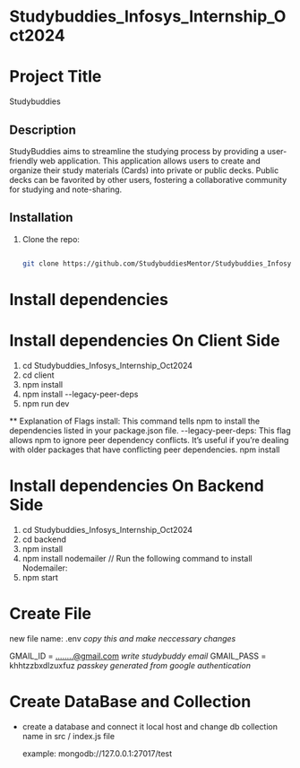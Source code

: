 
# Studybuddies_Infosys_Internship_Oct2024

# Project Title
Studybuddies

## Description
StudyBuddies aims to streamline the  studying process by providing a user-friendly web application. This application allows users to create and organize their study materials (Cards) into private or public decks. Public decks can be favorited by other users, fostering a collaborative community for studying and note-sharing.

## Installation
1. Clone the repo:
   ```bash

   git clone https://github.com/StudybuddiesMentor/Studybuddies_Infosys_Internship_Oct2024.git


# Install dependencies
   
   # Install dependencies On Client Side
   1. cd Studybuddies_Infosys_Internship_Oct2024
   2. cd client
   3. npm install
   4. npm install --legacy-peer-deps
   5. npm run dev

   ** Explanation of Flags
install: This command tells npm to install the dependencies listed in your package.json file.
--legacy-peer-deps: This flag allows npm to ignore peer dependency conflicts. It’s useful if you’re dealing with older packages that have conflicting peer dependencies.
   npm install

# Install dependencies On Backend Side

   1. cd Studybuddies_Infosys_Internship_Oct2024
   2. cd backend
   3. npm install
   4. npm install nodemailer                        // Run the following command to install Nodemailer:
   5. npm start



# Create File 
  new file name:  .env
*copy this and make neccessary changes*
  
  GMAIL_ID = ........@gmail.com     *write studybuddy email*
  GMAIL_PASS = khhtzzbxdlzuxfuz     *passkey generated from google authentication*

# Create DataBase and Collection
* create a database and connect it local host and change db collection name in src / index.js file
  
  example: mongodb://127.0.0.1:27017/test
